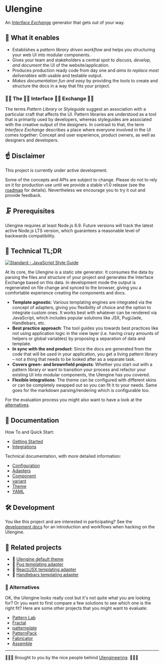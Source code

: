 # UIengine

An [*Interface Exchange*](#-the--interface--exchange-)  generator that gets out of your way.

## 🚀  What it enables

- Establishes a *pattern library driven workflow* and helps you structuring your web UI into modular components.
- Gives your team and stakeholders a central spot to *discuss, develop, and document* the UI of the website/application.
- Produces production ready code from day one and *aims to replace most deliverables* with usable and testable output.
- *Makes documentation fun and easy* by providing the tools to create and structure the docs in a way that fits your project.

### 👩‍💻 The 👨‍🎨 Interface 👩‍🔬 Exchange 👨‍💼

The terms *Pattern Library* or *Styleguide* suggest an association with a particular craft that affects the UI. Pattern libraries are understood as a tool that is primarily used by developers, whereas styleguides are associated with the creative output of the designers.
In contrast to that, the term *Interface Exchange* describes a place where everyone involved in the UI comes together: Concept and user experience, product owners, as well as designers and developers.

## ☝️ Disclaimer

This project is currently under active development.

Some of the concepts and APIs are subject to change. Please do not to rely on it for production use until we provide a stable v1.0 release (see the [roadmap](https://github.com/dennisreimann/uiengine/milestones) for details). Nevertheless we encourage you to try it out and provide feedback.

## 🗜 Prerequisites

UIengine requires at least Node.js 6.9. Future versions will track the latest active Node.js LTS version, which guarantees a reasonable level of backwards compatibility.

## 🔩 Technical TL;DR

[![Standard - JavaScript Style Guide](https://img.shields.io/badge/code%20style-standard-brightgreen.svg)](http://standardjs.com/)

At its core, the UIengine is a static site generator. It consumes the data by parsing the files and structure of your project and generates the Interface Exchange based on this data. In development mode the output is regenerated on file change and synced to the browser, giving you a comfortable experience creating the components and docs.

- **Template agnostic**: Various templating engines are integrated via the concept of adapters, giving you flexibility of choice and the option to integrate custom ones. It works best with whatever can be rendered via JavaScript, which includes popular solutions like JSX, Pug/Jade, Handlebars, etc.
- **Best practice approach**: The tool guides you towards best practices like not using application logic in the view layer (i.e. having crazy amounts of helpers or global variables) by proposing a separation of data and template.
- **In sync with the end product**: Since the docs are generated from the code that will be used in your application, you get a living pattern library – not a thing that needs to be looked after as a separate task.
- **Covers green- and brownfield projects**: Whether you start out with a pattern library or want to transition your process and refactor your existing UI into modular components, the UIengine has you covered.
- **Flexible integrations**: The theme can be configured with different skins or can be completely swapped out so you can fit it to your needs. Same goes for the markdown parsing/rendering which is configurable too.

For the evaluation process you might also want to have a look at the [alternatives](#-alternatives).

## 📘 Documentation

How To and Quick Start:

- [Getting Started](./docs/getting-started.md)
- [Integrations](./docs/integrations.md)

Technical documentation, with more detailed information:

- [Configuration](./docs/config.md)
- [Adapters](./docs/adapters.md)
- [Component](./docs/component.md)
- [variant](./docs/variant.md)
- [Theme](./docs/theme.md)
- [YAML](./docs/yaml.md)

## 🛠 Development 

You like this project and are interested in participating?
See the [development docs](./docs/development.md) for an introduction and workflows when hacking on the UIengine.

## 💁 Related projects

- 🎨 [UIengine default theme](https://github.com/dennisreimann/uiengine-theme-default)
- 🔌 [Pug templating adapter](https://github.com/dennisreimann/uiengine-adapter-pug)
- 🔌 [React/JSX templating adapter](https://github.com/dennisreimann/uiengine-adapter-react)
- 🔌 [Handlebars templating adapter](https://github.com/dennisreimann/uiengine-adapter-handlebars)

### 🖖 Alternatives

OK, the UIengine looks really cool but it's not quite what you are looking for?
Or you want to first compare a few solutions to see which one is the right fit?
Here are some other projects that you might want to evaluate:

- [Pattern Lab](http://patternlab.io/)
- [Fractal](http://fractal.build/)
- [patternplate](https://github.com/sinnerschrader/patternplate/)
- [PatternPack](http://patternpack.org/)
- [Fabricator](https://fbrctr.github.io/)
- [Assemble](http://assemble.io/)

- - - - -

👨🏻‍💻 Brought to you by the nice people behind [UIengineering](https://www.uiengineering.de). 👨🏻‍💻
